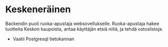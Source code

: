 # Keskeneräinen

Backendin puoli ruoka-apustaja websovellukselle. Ruoka-apustaja hakee tuotteita Keskon kaupoista, antaa käyttäjän etsiä niitä, ja tehdä ostoslistoja.

- Vaatii Postgresql tietokannan